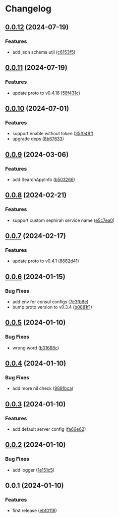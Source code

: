 # Changelog

## [0.0.12](https://github.com/tuihub/tuihub-go/compare/v0.0.11...v0.0.12) (2024-07-19)


### Features

* add json schema util ([c6153f5](https://github.com/tuihub/tuihub-go/commit/c6153f59847fd286b86ccb44f26791ba5d3eb4ef))

## [0.0.11](https://github.com/tuihub/tuihub-go/compare/v0.0.10...v0.0.11) (2024-07-19)


### Features

* update proto to v0.4.16 ([58f431c](https://github.com/tuihub/tuihub-go/commit/58f431c8dfa8ddffbd6dc4e92219757c4f116812))

## [0.0.10](https://github.com/tuihub/tuihub-go/compare/v0.0.9...v0.0.10) (2024-07-01)


### Features

* support enable without token ([35f049f](https://github.com/tuihub/tuihub-go/commit/35f049f51241972247ad598e5b320bc88438c3e8))
* upgrade deps ([8b67633](https://github.com/tuihub/tuihub-go/commit/8b67633f9d291ef31b28665fcdbbd0c57359548b))

## [0.0.9](https://github.com/tuihub/tuihub-go/compare/v0.0.8...v0.0.9) (2024-03-06)


### Features

* add SearchAppInfo ([b503266](https://github.com/tuihub/tuihub-go/commit/b5032667c48da94d14336c26301a1ad0a8db4d53))

## [0.0.8](https://github.com/tuihub/tuihub-go/compare/v0.0.7...v0.0.8) (2024-02-21)


### Features

* support custom sephirah service name ([e5c7ea0](https://github.com/tuihub/tuihub-go/commit/e5c7ea0b3d946228ced9e7752c9f68f6a76b7812))

## [0.0.7](https://github.com/tuihub/tuihub-go/compare/v0.0.6...v0.0.7) (2024-02-17)


### Features

* update proto to v0.4.1 ([8882d41](https://github.com/tuihub/tuihub-go/commit/8882d41ed45258b09df349d82b22417e3189cbc5))

## [0.0.6](https://github.com/tuihub/tuihub-go/compare/v0.0.5...v0.0.6) (2024-01-15)


### Bug Fixes

* add env for consul configs ([7e3fb8e](https://github.com/tuihub/tuihub-go/commit/7e3fb8ee2332c57daad313cd8ae2415c4cbc1fbe))
* bump proto version to v0.3.4 ([b0881f1](https://github.com/tuihub/tuihub-go/commit/b0881f12843b0714643364659dd7a371458351c8))

## [0.0.5](https://github.com/tuihub/tuihub-go/compare/v0.0.4...v0.0.5) (2024-01-10)


### Bug Fixes

* wrong word ([b31688c](https://github.com/tuihub/tuihub-go/commit/b31688c659d527f8568a1832cc764a1a2a8cfb61))

## [0.0.4](https://github.com/tuihub/tuihub-go/compare/v0.0.3...v0.0.4) (2024-01-10)


### Bug Fixes

* add more nil check ([9891bca](https://github.com/tuihub/tuihub-go/commit/9891bca4e52c9784485e5a123678a846e2624790))

## [0.0.3](https://github.com/tuihub/tuihub-go/compare/v0.0.2...v0.0.3) (2024-01-10)


### Features

* add default server config ([fa66e62](https://github.com/tuihub/tuihub-go/commit/fa66e6236a22888db5f5a89cf119aa0be3fd4007))

## [0.0.2](https://github.com/tuihub/tuihub-go/compare/v0.0.1...v0.0.2) (2024-01-10)


### Bug Fixes

* add logger ([1e151c5](https://github.com/tuihub/tuihub-go/commit/1e151c513d4b7050c2e2d275a76c89946cb2b1d6))

## 0.0.1 (2024-01-10)


### Features

* first release ([ebf0118](https://github.com/tuihub/tuihub-go/commit/ebf0118e26950bac2ab68630d8d07bc9c4427f62))
